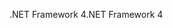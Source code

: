 <span data-ttu-id="bb462-101">.NET Framework 4</span><span class="sxs-lookup"><span data-stu-id="bb462-101">.NET Framework 4</span></span>